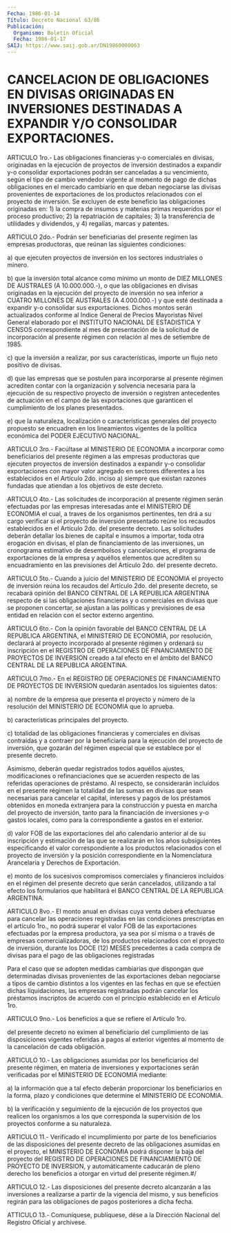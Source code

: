 ```yaml
---
Fecha: 1986-01-14
Título: Decreto Nacional 63/86
Publicación:
  Organismo: Boletín Oficial
  Fecha: 1986-01-17
SAIJ: https://www.saij.gob.ar/DN19860000063
---
```

# CANCELACION DE OBLIGACIONES EN DIVISAS ORIGINADAS EN INVERSIONES DESTINADAS A EXPANDIR Y/O CONSOLIDAR EXPORTACIONES.

<a id="1"></a>
ARTICULO 1ro.- Las obligaciones financieras y-o comerciales en divisas,  originadas  en  la  ejecución  de  proyectos de inversión destinados  a  expandir  y-o  consolidar exportaciones  podrán  ser canceladas  a su vencimiento, según  el  tipo  de  cambio  vendedor vigente al momento  de  pago  de  dichas obligaciones en el mercado cambiario  en  que  deban negociarse las  divisas  provenientes  de exportaciones de los  productos  relacionados  con  el  proyecto de inversión.    Se   excluyen  de  este  beneficio  las  obligaciones originadas  en:  1)  la    compra  de  insumos  y  materias  primas requeridos  por  el  proceso  productivo;  2)  la  repatriación  de capitales; 3) la transferencia  de  utilidades  y  dividendos, y 4) regalías, marcas y patentes.

<a id="2"></a>
ARTICULO  2do.-  Podrán ser beneficiarias del presente regímen las empresas productoras, que reúnan las siguientes condiciones:

a) que ejecuten proyectos de inversión en los sectores industriales o minero.

b) que la inversión total  alcance  como  mínimo  un monto de DIEZ MILLONES  DE AUSTRALES (A 10.000.000.-), o que las obligaciones  en divisas originadas  en  la  ejecución  del proyecto de inversión no sea inferior a CUATRO MILLONES DE AUSTRALES  (A  4.000.000.-) y que esté destinada a expandir y-o consolidar sus exportaciones.  Dichos montos  serán  actualizados  conforme  al Indice General de Precios Mayoristas  Nivel General elaborado por el  INSTITUTO  NACIONAL  DE ESTADISTICA Y  CENSOS  correspondiente al mes de presentación de la solicitud de incorporación  al presente régimen con relación al mes de setiembre de 1985.

c) que la inversión a realizar,  por  sus características, importe un flujo neto positivo de divisas.

d) que las empresas que se postulen para  incorporarse al presente régimen acrediten contar con la organización  y solvencia necesaria para  la  ejecución  de  su  respectivo  proyecto  de  inversión  o registren antecedentes de actuación en el campo de las exportaciones  que  garanticen  el  cumplimiento  de  los    planes presentados.

e)  que  la  naturaleza,  localización o características generales del proyecto propuesto se encuadren  en  los  lineamientos vigentes de    la  política  económica  del  PODER  EJECUTIVO  NACIONAL.

<a id="3"></a>
ARTICULO 3ro.- Facúltase al MINISTERIO DE ECONOMIA a incorporar como  beneficiarios del presente régimen a las empresas productoras que ejecuten  proyectos  de  inversión  destinados  a  expandir y-o consolidar  exportaciones  con  mayor  valor  agregado  en sectores diferentes  a  los  establecidos  en  el  Artículo  2do. inciso  a) siempre  que existan razones fundadas que atiendan a los  objetivos de este decreto.

<a id="4"></a>
ARTICULO  4to.-  Las  solicitudes de incorporación al presente régimen  serán efectuadas por  las  empresas  interesadas  ante  el MINISTERIO  DE  ECONOMIA  el  cual,  a  traves  de  los  organismos pertinentes,  ten  drá  a  su  cargo  verificar  si  el proyecto de inversión  presentado  reúne  los  recaudos  establecidos  en    el Artículo   2do.  del  presente  decreto.  Las  solicitudes  deberán detallar los  bienes  de  capital  e  insumos a importar, toda otra erogación en divisas, el plan de financiamiento de las inversiones, un cronograma estimativo de desembolsos y cancelaciones,  el  programa  de  exportaciones  de  la  empresa  y aquéllos  elementos  que  acrediten  su    encuadramiento   en  las previsiones del Artículo 2do. del presente decreto.

<a id="5"></a>
ARTICULO  5to.-  Cuando a juicio del MINISTERIO DE ECONOMIA el proyecto de inversión reúna  los  recaudos  del  Artículo  2do. del presente  decreto,  se  recabará  opinión  del  BANCO CENTRAL DE LA REPUBLICA ARGENTINA respecto de si las obligaciones  financieras  y o  comerciales  en  divisas que se proponen concertar, se ajustan a las políticas y previsiones  de  esa  entidad  en  relación  con el sector externo argentino.

<a id="6"></a>
ARTICULO 6to.- Con la opinión favorable del BANCO CENTRAL DE LA REPUBLICA  ARGENTINA,  el  MINISTERIO  DE ECONOMIA, por resolución, declarará al proyecto incorporado al presente  régimen  y  ordenará su  inscripción en el REGISTRO DE OPERACIONES DE FINANCIAMIENTO  DE PROYECTOS  DE  INVERSION creado a tal efecto en el ámbito del BANCO CENTRAL DE LA REPUBLICA ARGENTINA.

<a id="7"></a>
ARTICULO 7mo.- En el REGISTRO DE OPERACIONES DE FINANCIAMIENTO DE  PROYECTOS   DE  INVERSION  quedarán  asentados  los  siguientes datos:

a) nombre de la  empresa  que  presenta el proyecto y número de la resolución  del  MINISTERIO  DE  ECONOMIA    que   lo  aprueba.

b) características principales del proyecto.

c)  totalidad  de  las  obligaciones financieras y comerciales  en divisas  contraídas  y  a contraer  por  la  beneficiaria  para  la ejecución  del  proyecto de  inversión,  que  gozarán  del  régimen especial que se establece por el presente decreto.

Asimismo,  deberán  quedar  registrados  todos  aquéllos  ajustes, modificaciones  o  refinanciaciones que se acuerden respecto de las referidas operaciones  de  préstamo.  Al  respecto, se considerarán incluídos  en  el presente régimen la totalidad  de  las  sumas  en divisas que sean  necesarias  para cancelar el capital, intereses y pagos  de los préstamos obtenidos  en  moneda  extranjera  para  la construcción  y  puesta  en marcha del proyecto de inversión, tanto para la financiación de inversiones  y-o  gastos locales, como para la correspondiente a gastos en el exterior.

d) valor FOB de las exportaciones del año  calendario  anterior al de  su  inscripción  y  estimación de las que se realizarán en  los años subsiguientes especificando  el  valor  correspondiente  a los productos  relacionados  con el proyecto de inversión y la posición correspondiente  en  la  Nomenclatura  Arancelaria  y  Derechos  de Exportación.

e) monto de los sucesivos  compromisos  comerciales  y financieros incluídos en el régimen del presente decreto que serán  cancelados, utilizando  a  tal  efecto los formularios que habilitará el  BANCO CENTRAL DE LA REPUBLICA ARGENTINA.

<a id="8"></a>
ARTICULO  8vo.-  El  monto  anual en divisas cuya venta deberá efectuarse  para  cancelar  las  operaciones   registradas  en  las condiciones prescriptas en el artículo 1ro., no  podrá  superar  el valor    FOB   de  las  exportaciones  efectuadas  por  la  empresa productora, ya sea por sí misma o a través de empresas comercializadoras,  de  los  productos relacionados con el proyecto de  inversión,  durante los DOCE  (12)  MESES  precedentes  a  cada compra de divisas  para  el  pago  de  las obligaciones registradas

Para el caso que se adopten medidas cambiarias  que  dispongan que determinadas  divisas  provenientes  de  las  exportaciones   deban negociarse  a  tipos  de  cambio  distintos  a  los vigentes en las fechas  en  que  se  efectúen  dichas  liquidaciones, las  empresas registradas  podrán cancelar los préstamos  inscriptos  de  acuerdo con el principio establecido en el Artículo 1ro.

<a id="9"></a>
ARTICULO 9no.- Los beneficios a que se refiere el Artículo 1ro.

del  presente decreto no eximen al beneficiario del cumplimiento de las disposiciones  vigentes  referidas a pagos al exterior vigentes al momento de la cancelación de cada obligación.

<a id="10"></a>
ARTICULO  10.- Las obligaciones asumidas por los beneficiarios del presente régimen,  en  materia  de  inversiones y exportaciones serán  verificadas  por  el  MINISTERIO  DE ECONOMIA  mediante:

a)  la  información  que  a  tal efecto deberán  proporcionar  los beneficiarios en la forma, plazo  y  condiciones  que  determine el MINISTERIO DE ECONOMIA.

b) la verificación y seguimiento de la ejecución de los  proyectos que  realicen  los  organismos a los que corresponda la supervisión de los proyectos conforme a su naturaleza.

<a id="11"></a>
ARTICULO  11.-  Verificado  el incumplimiento por parte de los beneficiarios de las disposiciones  del  presente  decreto  de  las obligaciones  asumidas  en  el  proyecto, el MINISTERIO DE ECONOMIA podrá disponer la baja del proyecto  del REGISTRO DE OPERACIONES DE FINANCIAMIENTO  DE  PROYECTO  DE  INVERSION,    y   automáticamente caducarán de pleno derecho los beneficios a otorgar  en  virtud del presente régimen.#/

<a id="12"></a>
ARTICULO 12.- Las disposiciones del presente decreto alcanzarán a las  inversiones  a realizarse a partir de la vigencia del mismo, y sus beneficios regirán para las obligaciones de pagos posteriores a dicha fecha.

<a id="13"></a>
ATTICULO  13.-  Comuníquese,  publíquese,  dése a la Dirección Nacional del Registro Oficial y archívese.